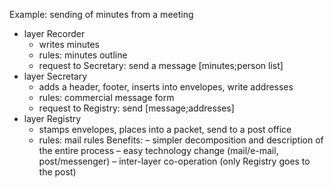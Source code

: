 Example: sending of minutes from a meeting
- layer Recorder
	- writes minutes
	- rules: minutes outline
	- request to Secretary: send a message [minutes;person list]
- layer Secretary
	- adds a header, footer, inserts into envelopes, write addresses
	- rules: commercial message form
	- request to Registry: send [message;addresses]
- layer Registry
	- stamps envelopes, places into a packet, send to a post office
	- rules: mail rules
Benefits:
– simpler decomposition and description of the entire process
– easy technology change (mail/e-mail, post/messenger)
– inter-layer co-operation (only Registry goes to the post)